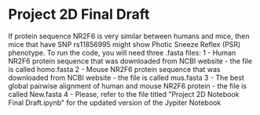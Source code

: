 # Project 2D Final Draft
If protein sequence NR2F6 is very similar between humans and mice, then mice that have SNP rs11856995 might show Photic Sneeze Reflex (PSR) phenotype.
To run the code, you will need three .fasta files:
1 - Human NR2F6 protein sequence that was downloaded from NCBI website - the file is called homo.fasta
2 - Mouse NR2F6 protein sequence that was downloaded from NCBI website - the file is called mus.fasta
3 - The best global pairwise alignment of human and mouse NR2F6 protein - the file is called New.fasta
4 - Please, refer to the file titled "Project 2D Notebook Final Draft.ipynb" for the updated version of the Jypiter Notebook
